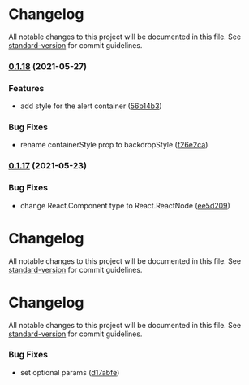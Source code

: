 # Changelog

All notable changes to this project will be documented in this file. See [standard-version](https://github.com/conventional-changelog/standard-version) for commit guidelines.

### [0.1.18](https://github.com/MaiconGilton/react-native-customisable-alert/compare/v0.1.17...v0.1.18) (2021-05-27)


### Features

* add style for the alert container ([56b14b3](https://github.com/MaiconGilton/react-native-customisable-alert/commit/56b14b3d3a5cc996bf6e82fe9cb4b62ec8c743d5))


### Bug Fixes

* rename containerStyle prop to backdropStyle ([f26e2ca](https://github.com/MaiconGilton/react-native-customisable-alert/commit/f26e2ca77abbfec93227f63ada5bbf28b2cb38b9))

### [0.1.17](https://github.com/MaiconGilton/react-native-customisable-alert/compare/v0.1.15...v0.1.17) (2021-05-23)


### Bug Fixes

* change React.Component type to React.ReactNode ([ee5d209](https://github.com/MaiconGilton/react-native-customisable-alert/commit/ee5d209e0f9d538f3c25c09ca3f31451c3dfa1cd))

# Changelog

All notable changes to this project will be documented in this file. See [standard-version](https://github.com/conventional-changelog/standard-version) for commit guidelines.

# Changelog

All notable changes to this project will be documented in this file. See [standard-version](https://github.com/conventional-changelog/standard-version) for commit guidelines.

### Bug Fixes

* set optional params ([d17abfe](https://github.com/MaiconGilton/react-native-customisable-alert/commit/d17abfe1560089f556b7c878bb740733f5aa9864))
